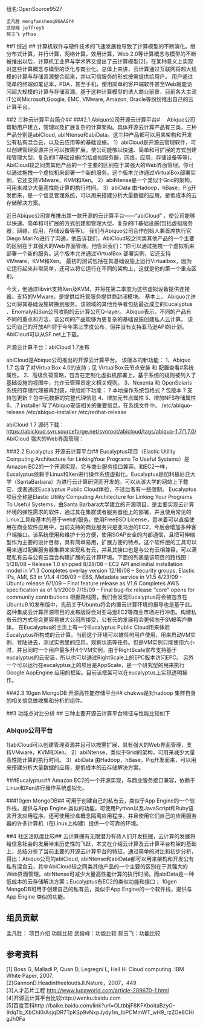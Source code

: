 ﻿组名:OpenSource9527

    孟凡胜 mengfanshengBUAAGY4
    武俊峰 jeffrey5  
    郝玉飞 yfhao

##1  综述 ##
计算机软件与硬件技术的飞速发展也导致了计算模型的不断演化。继分布式计算，并行计算，网络计算，效用计算，Web 2.0等计算概念与模型的不断被推出以后，计算机工业界与学术界又提出了云计算模型[2]，在某种意义上实现对这些计算概念与模型的泛化与商业化。总体上来讲，云计算通过互联网将超大规模的计算与存储资源整合起来，并以可信服务的形式按需提供给用户。
 用户通过简单的终端如笔记本，PDA，甚至手机，使用简单的客户端软件甚至Web就能访问超大规模的计算与存储资源。基于这种计算模型的诱人商业前景，目前各大主流IT公司Microsoft,Google, EMC, VMware, Amazon, Oracle等纷纷推出自己的云计算平台。


##2   三种云计算平台简介##
###2.1   Abiquo公司开源云计算平台#
   　Abiquo公司帮助用户建立，管理以及扩展复杂的计算架构。具体开源云计算产品有三类，三种产品分别是abiCloud, abiNtense和abiData。这三种产品都可以用来架构和开发公有私有混合云，以及云应用等的基础设施。
1）abiCloud是开源云管理软件，可以创建管理资源并且可以按需扩展。使公司能够以快速、简单和可扩展的方式创建和管理大型、复杂的IT基础设施(包括虚拟服务器，网络，应用，存储设备等等)。AbiCloud较之同类其他产品的一个主要的区别在于其强大的Web界面管理。你可以通过拖拽一个虚拟机来部署一个新的服务。这个版本允许通过VirtualBox部署实例，它还支持VMware，KVM和Xen。
2）abiNtense是一个类似于Grid的架构，可用来减少大量高性能计算的执行时间。
3）abiData 由Hadoop，hBase，Pig开发而来，是一个信息管理系统，可以用来搭建分析大量数据的应用。是低成本的云存储解决方案。

近日Abiquo公司宣布推出其一款开源的云计算平台——“abiCloud” ，使公司能够以快速、简单和可扩展的方式创建和管理大型、复杂的IT基础设施(包括虚拟服务器，网络，应用，存储设备等等)。
我们与Abiquo公司合作创始人兼首席执行官Diego Mari?o进行了沟通，他告诉我们，AbiCloud较之同类其他产品的一个主要的区别在于其强大的Web界面管理。他告诉我们：“你可以通过拖拽一个虚拟机来部署一个新的服务。这个版本允许通过VirtualBox 部署实例，它还支持VMware，KVM和Xen。
最初的测试包括在其基础设施上运行Virtualbox，因为它运行起来非常简单，还可以将它运行在不同的架构上，这就是他的第一个重点区别。

 
今天，他通过libvirt支持Xen及KVM，并将在第二季度为这些虚拟设备提供连接器。支持的VMware，是提供给托管服务提供商封闭模块。
基本上， Abiquo允许公司将其基础设施转换到服务。该领域的其他竞争者包括最近成立的Eucalyptus 、Enomaly和Sun公司收购的云计算公司Q-layer。
Abiquo表示，不同的产品有不同的重点和方法，该公司的产品能够为更复杂的基础设施创建私人云计算。
该公司自己的开放API将于今年第三季度公布，但并没有支持亚马逊API的计划。
AbiCloud可以从SF.net上下载。

开源云计算平台：abiCloud 1.7发布

abiCloud是Abiquo公司推出的开源云计算平台。
 该版本的新功能：
1、Abiquo 1.7 包含了对VirtualBox 4.0的支持；见 VirtualBox云节点安装 和 配置查看#系统属性。
2、高级负荷策略，包含在定制化虚拟机部署上。基于系统的规则被列入了基础设施的视图中，允许云管理员定义相关规则。
3、Nexenta 和 OpenSolaris系统的存储代理被再封装，增加如下功能：
?	本地操作系统包格式
?	包版本
?	支持包更新
?	包中元数据的完整代理信息
4、增加元节点属性
5、增加NFS存储属性
6、.7 installer 写了Abiquo安装相关的重要信息，在系统文件中。
/etc/abiquo-release
/etc/abiquo-installer
/etc/redhat-release

abiCloud 1.7 源码下载：https://abicloud.svn.sourceforge.net/svnroot/abicloud/tags/abiquo-1.7/1.7.0/
AbiCloud 强大的Web界面管理：
       


###2.2   Eucalyptus 开源云计算平台##
 Eucalyptus项目（Elastic Utility Computing Architecture for LinkingYour Programs To Useful Systems）是Amazon EC2的一个开源实现，它与商业服务接口兼容。和EC2一样，Eucalyptus依赖于Linux和Xen进行操作系统虚拟化。Eucalyptus是加利福尼亚大学（SantaBarbara）为进行云计算研究而开发的。可以从该大学的网站上下载它，或者通过Eucalyptus Public Cloud体验，不过后者有一些限制。 
Eucalyptus 项目全称是Elastic Utility Computing Architecture for Linking Your Programs To Useful Systems，由Santa Barbara大学建立的开源项目，是主要实现云计算环境的弹性需求的软件，通过其在集群或者服务器组上的部署，并且使用常见的Linux工具和基本的基于web的服务。使用FreeBSD License，意味着可以直接使用在商业软件应用中，当前支持的商业服务只是亚马逊的EC2，今后会增加多种客户端接口。该系统使用和维护十分方便，使用SOAP安全的内部通信，且把可伸缩型作为主要的设计目标，具有简单易用，扩展方便的特点。这个软件层的工具可以用来通过配置服务器集群来实现私有云，并且其接口也是与公有云相兼容，可以满足私有云与公有云混合构建扩展的云计算环境。下面的列表是该项目的路线图：
5/28/08 – Release 1.0 shipped
8/28/08 – EC2 API and initial installation model in V1.3 Completes overlay version
12/16/08 – Security groups, Elastic IPs, AMI, S3 in V1.4
4/09/09 – EBS, Metadata service in V1.5
4/23/09 - Ubuntu release
6/1/09 – Final feature release as V1.6 Completes AWS specification as of 1/1/2009 
7/15/09 – Final bug-fix release "core" opens for community contributions
根据路线图，我们会发现Eucalyptus将会被包含在Ubuntu9.10发布版中，先前关于Ubuntu将会内置云计算环境的报导也是基于此。这种集成云计算开源项目的发布版将会对亚马逊EC2等商业市场进行冲击。构建私有云的方式将会更容易被大公司所接受，公有云的发展将会更倾向于SMB客户群体。
在Eucalyptus的主页上有一个Eucalyptus Public Cloud用来体验Eucalyptus所构成的云计算。当前这个环境可以被任何用户使用，用来启动VM实例，登陆进去，测试实例里的应用，观察状态等任务。但是VM实例只能使用六小时，并且同时一个用户最多开4个VM实例。由于RightScale宣布支持基于eucalyptus的云安装，所以也可以通过RightScale上的EPC版本访问EPC。
另外一个可以运行在eucalyptus上的项目是AppScale，是一个研究型的用来执行Google AppEngine 应用的框架。目前该框架可以在eucalyptus上实现透明操作。

###2.3	10gen MongoDB 开源高性能存储平台##
  chukwa是对hadoop 集群自身的相关信息做收集和分析的组件。

##3	功能点对比分析 ##
三种主要开源云计算平台特征与性能比较如下
### Abiquo公司平台 ##
1)abiCloud可以创建管理资源并且可以按需扩展，具有强大的Web界面管理，支持VMware，KVM和Xen。
2）abiNtense，类似于Grid的架构，可用来减少大量高性能计算的执行时间。
3）abiData 由Hadoop，hBase，Pig开发而来，可以用来搭建分析大量数据的应用，是低成本的云存储解决方案。

###Eucalyptus##
Amazon EC2的一个开源实现，与商业服务接口兼容，依赖于Linux和Xen进行操作系统虚拟化。

###10gen MongoDB##
可用于创建自己的私有云，类似于App Engine的一个软件栈，提供与App Engine 类似的功能，可使用Python以及JavaScript和Ruby语言开发应用程序。还可使用沙盒概念隔离应用程序，并且使用它们自己的应用服务器的许多计算机（在Linux上构建）提供一个可靠的环境。


##4	社区活跃度比较##
 云计算拥有无限潜力有待人们开发挖掘，云计算的发展将给信息社会的发展带来历史性的飞跃，本文在介绍云计算及云计算平台构架的基础上，总结分析了当前主要的开源云计算平台的特征，通过简单的对比和初步分析，得出：Abiquo公司的abiCloud, abiNtense和abiData都可以用来架构和开发公有私有混合云，其中AbiCloud较之同类其他产品的一个主要的区别在于其强大的Web界面管理。abiNtense可减少大量高性能计算的执行时间。而abiData是一种低成本的云存储解决方案；Eucalyptus有EC2的类似功能和接口； 10gen MongoDB可用于创建自己的私有云，类似于App Engine的一个软件栈，提供与App Engine 类似的功能。

##  组员贡献 ##
孟凡胜： 项目介绍 功能比较  武俊峰：功能比较 郝玉飞：功能比较

## 参考资料 ##
[1] Boss G, Malladi P, Quan D, Legregni L, Hall H. Cloud computing. IBM White Paper, 2007.    
[2]GannonD.HeadintheeloudsJl.Nature，2007，449    
[3]人才芯片工程 http://www.lupaworld.com/article-209670-1.html    
[4]开源云计算平台比较http://wenku.baidu.com    
[5]百度百科http://baike.baidu.com/link?url=OLtbbjF8KFKboitaBzyG-9dqTb_XbChI0rAsjqDR7TpKSp9vNxpJydy1m_IbPCMmWT_wH9_rzZOe8CHigJh0Fa
